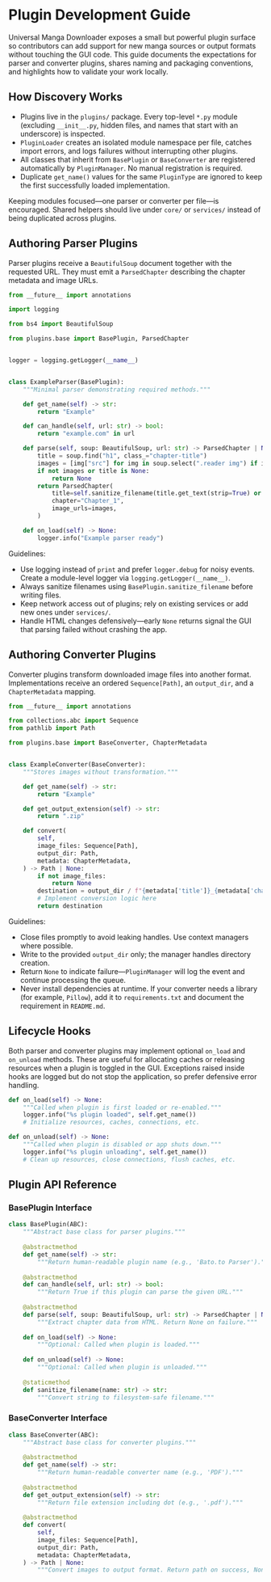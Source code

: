 # Plugin Development Guide

Universal Manga Downloader exposes a small but powerful plugin surface so contributors can add support for new manga sources or output formats without touching the GUI code. This guide documents the expectations for parser and converter plugins, shares naming and packaging conventions, and highlights how to validate your work locally.

## How Discovery Works

- Plugins live in the `plugins/` package. Every top-level `*.py` module (excluding `__init__.py`, hidden files, and names that start with an underscore) is inspected.
- `PluginLoader` creates an isolated module namespace per file, catches import errors, and logs failures without interrupting other plugins.
- All classes that inherit from `BasePlugin` or `BaseConverter` are registered automatically by `PluginManager`. No manual registration is required.
- Duplicate `get_name()` values for the same `PluginType` are ignored to keep the first successfully loaded implementation.

Keeping modules focused—one parser or converter per file—is encouraged. Shared helpers should live under `core/` or `services/` instead of being duplicated across plugins.

## Authoring Parser Plugins

Parser plugins receive a `BeautifulSoup` document together with the requested URL. They must emit a `ParsedChapter` describing the chapter metadata and image URLs.

```python
from __future__ import annotations

import logging

from bs4 import BeautifulSoup

from plugins.base import BasePlugin, ParsedChapter


logger = logging.getLogger(__name__)


class ExampleParser(BasePlugin):
    """Minimal parser demonstrating required methods."""

    def get_name(self) -> str:
        return "Example"

    def can_handle(self, url: str) -> bool:
        return "example.com" in url

    def parse(self, soup: BeautifulSoup, url: str) -> ParsedChapter | None:
        title = soup.find("h1", class_="chapter-title")
        images = [img["src"] for img in soup.select(".reader img") if img.get("src")]
        if not images or title is None:
            return None
        return ParsedChapter(
            title=self.sanitize_filename(title.get_text(strip=True) or "Example"),
            chapter="Chapter_1",
            image_urls=images,
        )

    def on_load(self) -> None:
        logger.info("Example parser ready")
```

Guidelines:

- Use logging instead of `print` and prefer `logger.debug` for noisy events. Create a module-level logger via `logging.getLogger(__name__)`.
- Always sanitize filenames using `BasePlugin.sanitize_filename` before writing files.
- Keep network access out of plugins; rely on existing services or add new ones under `services/`.
- Handle HTML changes defensively—early `None` returns signal the GUI that parsing failed without crashing the app.

## Authoring Converter Plugins

Converter plugins transform downloaded image files into another format. Implementations receive an ordered `Sequence[Path]`, an `output_dir`, and a `ChapterMetadata` mapping.

```python
from __future__ import annotations

from collections.abc import Sequence
from pathlib import Path

from plugins.base import BaseConverter, ChapterMetadata


class ExampleConverter(BaseConverter):
    """Stores images without transformation."""

    def get_name(self) -> str:
        return "Example"

    def get_output_extension(self) -> str:
        return ".zip"

    def convert(
        self,
        image_files: Sequence[Path],
        output_dir: Path,
        metadata: ChapterMetadata,
    ) -> Path | None:
        if not image_files:
            return None
        destination = output_dir / f"{metadata['title']}_{metadata['chapter']}{self.get_output_extension()}"
        # Implement conversion logic here
        return destination
```

Guidelines:

- Close files promptly to avoid leaking handles. Use context managers where possible.
- Write to the provided `output_dir` only; the manager handles directory creation.
- Return `None` to indicate failure—`PluginManager` will log the event and continue processing the queue.
- Never install dependencies at runtime. If your converter needs a library (for example, `Pillow`), add it to `requirements.txt` and document the requirement in `README.md`.

## Lifecycle Hooks

Both parser and converter plugins may implement optional `on_load` and `on_unload` methods. These are useful for allocating caches or releasing resources when a plugin is toggled in the GUI. Exceptions raised inside hooks are logged but do not stop the application, so prefer defensive error handling.

```python
def on_load(self) -> None:
    """Called when plugin is first loaded or re-enabled."""
    logger.info("%s plugin loaded", self.get_name())
    # Initialize resources, caches, connections, etc.

def on_unload(self) -> None:
    """Called when plugin is disabled or app shuts down."""
    logger.info("%s plugin unloading", self.get_name())
    # Clean up resources, close connections, flush caches, etc.
```

## Plugin API Reference

### BasePlugin Interface

```python
class BasePlugin(ABC):
    """Abstract base class for parser plugins."""
    
    @abstractmethod
    def get_name(self) -> str:
        """Return human-readable plugin name (e.g., 'Bato.to Parser')."""
    
    @abstractmethod
    def can_handle(self, url: str) -> bool:
        """Return True if this plugin can parse the given URL."""
    
    @abstractmethod
    def parse(self, soup: BeautifulSoup, url: str) -> ParsedChapter | None:
        """Extract chapter data from HTML. Return None on failure."""
    
    def on_load(self) -> None:
        """Optional: Called when plugin is loaded."""
    
    def on_unload(self) -> None:
        """Optional: Called when plugin is unloaded."""
    
    @staticmethod
    def sanitize_filename(name: str) -> str:
        """Convert string to filesystem-safe filename."""
```

### BaseConverter Interface

```python
class BaseConverter(ABC):
    """Abstract base class for converter plugins."""
    
    @abstractmethod
    def get_name(self) -> str:
        """Return human-readable converter name (e.g., 'PDF')."""
    
    @abstractmethod
    def get_output_extension(self) -> str:
        """Return file extension including dot (e.g., '.pdf')."""
    
    @abstractmethod
    def convert(
        self,
        image_files: Sequence[Path],
        output_dir: Path,
        metadata: ChapterMetadata,
    ) -> Path | None:
        """Convert images to output format. Return path on success, None on failure."""
    
                                                                                                                                                                                                                                                                                                                                                                                                                                                                                                                                                                                                                                                                                                                                                                                                                                                                                                                                                                                                                                                                                                                                                                                                                                                                                                                                                                                                                                                                                                                                                                                                                                                                                                                                                                                                                                                                                                                                                                                                                                                                                                                                                                                                                                                                                                                                                                                                                                                                                                                                                                                                                                                                                                                                                                                                                                                                                                                                                                                                                                                                                                                                                                                                                                                                                                                                                                                                                                                                                                                                                                                                                                                                                                                                                                                                                                                                                                                                                                                                                                                                                                                                                                                                                                                                                                                                                                                                                                                                                                                                                                                                                                                                                                                                                                                                                                                                                                                                                                                                                                                                                                                                                                                                                                                                                                                                                                                                                                                                                                                                                                                                                                                                                                                                                                                                                                                                                                                                                                                                                                                                                                                                                                                                                                                                                                                                                                                                                                                                                                                                                                                                                                                                                                                                                                                                                                                                                                                                                                                                                                                                                                                                                                                                                                                                                                                                                                                                                                                                                                                                                                                                                                                                                                                                                                                                                                                                                                                                                                                                                                                                                                                                                                                                                                                                                                                                                                                                                                                                                                                                                                                                                                                                                                                                                                                                                                                                                                                             